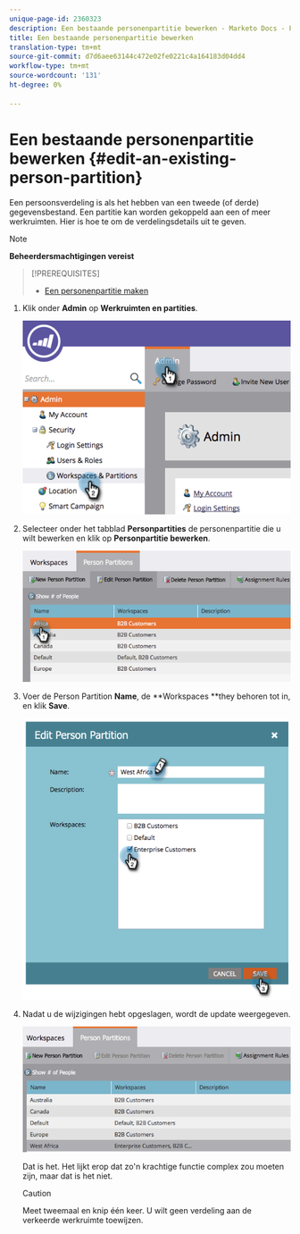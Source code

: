```yaml
---
unique-page-id: 2360323
description: Een bestaande personenpartitie bewerken - Marketo Docs - Productdocumentatie
title: Een bestaande personenpartitie bewerken
translation-type: tm+mt
source-git-commit: d7d6aee63144c472e02fe0221c4a164183d04dd4
workflow-type: tm+mt
source-wordcount: '131'
ht-degree: 0%

---
```



# Een bestaande personenpartitie bewerken {#edit-an-existing-person-partition}

Een persoonsverdeling is als het hebben van een tweede (of derde) gegevensbestand. Een partitie kan worden gekoppeld aan een of meer werkruimten. Hier is hoe te om de verdelingsdetails uit te geven.

>[!NOTE]
>
>**Beheerdersmachtigingen vereist**

>[!PREREQUISITES]
>
>* [Een personenpartitie maken](create-a-person-partition.md)

>



1. Klik onder **Admin** op **Werkruimten en partities**.

   ![](assets/image2014-9-17-10-3a51-3a23.png)

1. Selecteer onder het tabblad **Personpartities** de personenpartitie die u wilt bewerken en klik op **Personpartitie bewerken**.

   ![](assets/two-5.png)

1. Voer de Person Partition **Name**, de **Workspaces **they behoren tot in, en klik **Save**.

   ![](assets/three-5.png)

1. Nadat u de wijzigingen hebt opgeslagen, wordt de update weergegeven.

   ![](assets/four-4.png)

   Dat is het. Het lijkt erop dat zo&#39;n krachtige functie complex zou moeten zijn, maar dat is het niet.

   >[!CAUTION]
   >
   >Meet tweemaal en knip één keer. U wilt geen verdeling aan de verkeerde werkruimte toewijzen.

